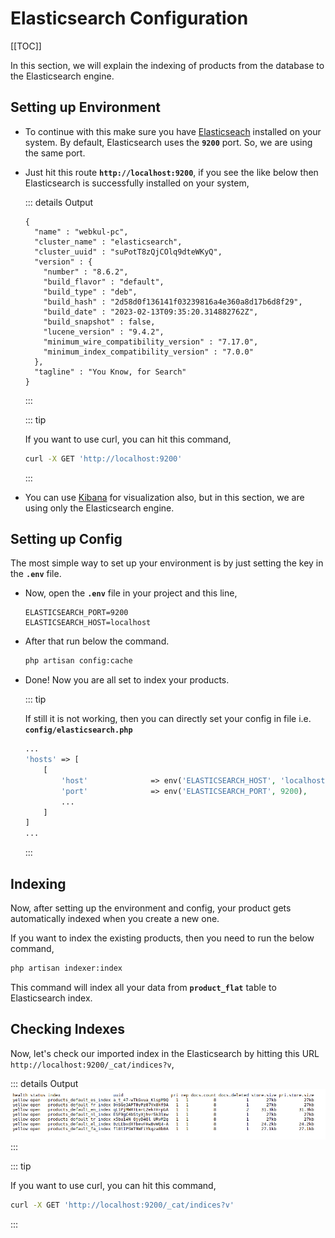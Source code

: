# Elasticsearch Configuration

[[TOC]]

In this section, we will explain the indexing of products from the database to the Elasticsearch engine.

## Setting up Environment

- To continue with this make sure you have [Elasticseach](https://www.elastic.co/guide/en/elasticsearch/reference/current/install-elasticsearch.html) installed on your system. By default, Elasticsearch uses the **`9200`** port. So, we are using the same port.

- Just hit this route **`http://localhost:9200`**, if you see the like below then Elasticsearch is successfully installed on your system,

  ::: details Output
  ```
  {
    "name" : "webkul-pc",
    "cluster_name" : "elasticsearch",
    "cluster_uuid" : "suPotT8zQjCOlq9dteWKyQ",
    "version" : {
      "number" : "8.6.2",
      "build_flavor" : "default",
      "build_type" : "deb",
      "build_hash" : "2d58d0f136141f03239816a4e360a8d17b6d8f29",
      "build_date" : "2023-02-13T09:35:20.314882762Z",
      "build_snapshot" : false,
      "lucene_version" : "9.4.2",
      "minimum_wire_compatibility_version" : "7.17.0",
      "minimum_index_compatibility_version" : "7.0.0"
    },
    "tagline" : "You Know, for Search"
  }
  ```
  :::

  ::: tip

  If you want to use curl, you can hit this command,

  ~~~sh
  curl -X GET 'http://localhost:9200'
  ~~~
  :::

- You can use [Kibana](https://www.elastic.co/kibana/) for visualization also, but in this section, we are using only the Elasticsearch engine.

## Setting up Config

The most simple way to set up your environment is by just setting the key in the **`.env`** file.

- Now, open the **`.env`** file in your project and this line,

  ~~~env
  ELASTICSEARCH_PORT=9200
  ELASTICSEARCH_HOST=localhost
  ~~~

- After that run below the command.
 
  ```sh
  php artisan config:cache
  ```

- Done! Now you are all set to index your products.

  ::: tip

  If still it is not working, then you can directly set your config in file i.e. **`config/elasticsearch.php`**

    ~~~php
    ...
    'hosts' => [
        [
            'host'              => env('ELASTICSEARCH_HOST', 'localhost'),
            'port'              => env('ELASTICSEARCH_PORT', 9200),
            ...
        ]
    ]
    ...
    ~~~
  :::

## Indexing

Now, after setting up the environment and config, your product gets automatically indexed when you create a new one.

If you want to index the existing products, then you need to run the below command,

~~~sh
php artisan indexer:index
~~~

This command will index all your data from **`product_flat`** table to Elasticsearch index.

## Checking Indexes

Now, let's check our imported index in the Elasticsearch by hitting this URL `http://localhost:9200/_cat/indices?v`,

  ::: details Output
  ![Product Index Info](../../assets/1.5.x/images/advanced-topics/product-index.png)
  :::

::: tip

If you want to use curl, you can hit this command,

~~~sh
curl -X GET 'http://localhost:9200/_cat/indices?v'
~~~

:::
